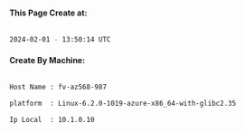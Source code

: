 
   
#### This Page Create at:

```bash

2024-02-01 - 13:50:14 UTC

```

#### Create By Machine:

```bash

Host Name : fv-az568-987

platform  : Linux-6.2.0-1019-azure-x86_64-with-glibc2.35

Ip Local  : 10.1.0.10

```

